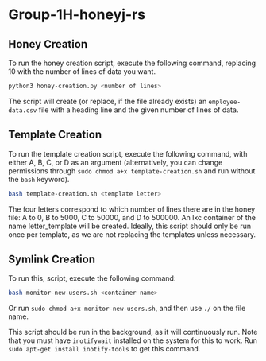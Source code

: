 # Group-1H-honeyj-rs

## Honey Creation

To run the honey creation script, execute the following command, replacing 10 with the number of lines of data you want. 
```bash
python3 honey-creation.py <number of lines>
```
The script will create (or replace, if the file already exists) an `employee-data.csv` file with a heading line and the given number of lines of data. 

## Template Creation

To run the template creation script, execute the following command, with either A, B, C, or D as an argument (alternatively, you can change permissions through `sudo chmod a+x template-creation.sh` and run without the `bash` keyword). 
```bash
bash template-creation.sh <template letter>
```
The four letters correspond to which number of lines there are in the honey file: A to 0, B to 5000, C to 50000, and D to 500000. An lxc container of the name letter_template will be created. Ideally, this script should only be run once per template, as we are not replacing the templates unless necessary. 

## Symlink Creation

To run this, script, execute the following command:
```bash
bash monitor-new-users.sh <container name>
```
Or run `sudo chmod a+x monitor-new-users.sh`, and then use `./` on the file name. 

This script should be run in the background, as it will continuously run. Note that you must have `inotifywait` installed on the system for this to work. Run `sudo apt-get install inotify-tools` to get this command. 
